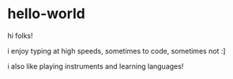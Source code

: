 # hello-world

hi folks!

i enjoy typing at high speeds, sometimes to code, sometimes not :]

i also like playing instruments and learning languages!
